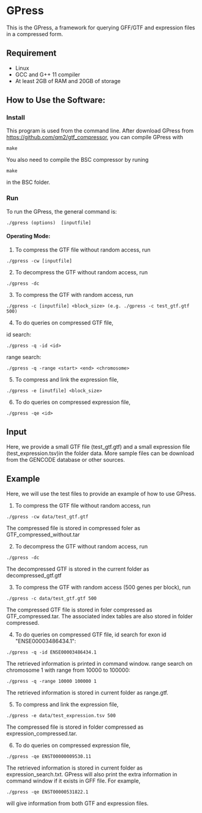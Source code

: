 # GPress
This is the GPress, a framework for querying GFF/GTF and expression files in a compressed form.

## Requirement
- Linux
- GCC and G++ 11 compiler
- At least 2GB of RAM and 20GB of storage

## How to Use the Software:

### Install
This program is used from the command line. After download GPress from https://github.com/qm2/gtf_compressor, you can compile GPress with
```
make
```
You also need to compile the BSC compressor by runing 
```
make
```
in the BSC folder.
### Run
To run the GPress, the general command is:
```
./gpress (options)  [inputfile]
```

#### Operating Mode:
1. To compress the GTF file without random access, run
```
./gpress -cw [inputfile]
```

2. To decompress the GTF without random access, run 
```
./gpress -dc 
```

3. To compress the GTF with random access, run 
```
./gpress -c [inputfile] <block_size> (e.g. ./gpress -c test_gtf.gtf 500)
```

4. To do queries on compressed GTF file, 

id search:
```
./gpress -q -id <id>
```
range search:
```
./gpress -q -range <start> <end> <chromosome>
```

5. To compress and link the expression file, 
```
./gpress -e [inutfile] <block_size>
```

6. To do queries on compressed expression file,
```
./gpress -qe <id>
```

## Input

Here, we provide a small GTF file (test_gtf.gtf) and a small expression file (test_expression.tsv)in the folder data. More sample files can be download from the GENCODE database or other sources.

## Example
Here, we will use the test files to provide an example of how to use GPress.
1. To compress the GTF file without random access, run
```
./gpress -cw data/test_gtf.gtf
```
The compressed file is stored in compressed foler as GTF_compressed_without.tar

2. To decompress the GTF without random access, run 
```
./gpress -dc 
```
The decompressed GTF is stored in the current folder as decompressed_gtf.gtf

3. To compress the GTF with random access (500 genes per block), run 
```
./gpress -c data/test_gtf.gtf 500
```
The compressed GTF file is stored in foler compressed as GTF_compressed.tar.
The associated index tables are also stored in folder compressed.

4. To do queries on compressed GTF file, 
id search for exon id "ENSE00003486434.1":
```
./gpress -q -id ENSE00003486434.1
```
The retrieved information is printed in command window.
range search on chromosome 1 with range from 10000 to 100000:
```
./gpress -q -range 10000 100000 1
```
The retrieved information is stored in current folder as range.gtf.

5. To compress and link the expression file, 
```
./gpress -e data/test_expression.tsv 500
```
The compressed file is stored in folder compressed as expression_compressed.tar.

6. To do queries on compressed expression file,
```
./gpress -qe ENST00000009530.11
```
The retrieved information is stored in current folder as expression_search.txt.
GPress will also print the extra information in command window if it exists in GFF file. For example, 
```
./gpress -qe ENST00000531822.1
```
will give information from both GTF and expression files.




